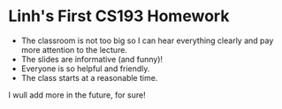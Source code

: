 # Linh's First CS193 Homework

- The classroom is not too big so I can hear everything clearly and pay more attention to the lecture.
- The slides are informative (and funny)!
- Everyone is so helpful and friendly.
- The class starts at a reasonable time.

I wull add more in the future, for sure!

